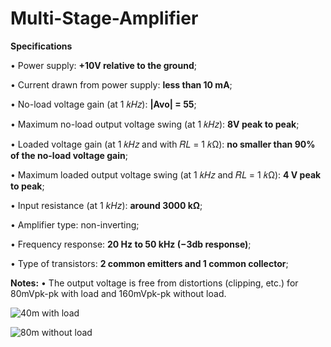 # Multi-Stage-Amplifier

**Specifications**

• Power supply: **+10V relative to the ground**;

• Current drawn from power supply: **less than 10 mA**;

• No-load voltage gain (at 1 𝑘𝐻𝑧): **|Avo| = 55**;

• Maximum no-load output voltage swing (at 1 𝑘𝐻𝑧): **8V peak to peak**;

• Loaded voltage gain (at 1 𝑘𝐻𝑧 and with 𝑅𝐿 = 1 𝑘Ω): **no smaller than 90% of the no-load voltage gain**;

• Maximum loaded output voltage swing (at 1 𝑘𝐻𝑧 and 𝑅𝐿 = 1 𝑘Ω): **4 V peak to peak**;

• Input resistance (at 1 _kHz_): **around 3000 kΩ**;

• Amplifier type: non-inverting;

• Frequency response: **20 Hz to 50 kHz (−3db response)**;

• Type of transistors: **2 common emitters and 1 common collector**;

**Notes:**
• The output voltage is free from distortions (clipping, etc.) for 80mVpk-pk with load and 160mVpk-pk without load.

![40m with load](https://user-images.githubusercontent.com/68084112/117607382-dc232b80-b129-11eb-9c5a-be88b2aa84eb.png)

![80m without load](https://user-images.githubusercontent.com/68084112/117607394-e1807600-b129-11eb-99cc-67fcea6b8e42.png)
